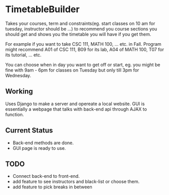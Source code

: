 
# TimetableBuilder

Takes your courses, term and constraints(eg. start classes on 10 am for tuesday, instructor should be ...) to recommend you course sections you should get and shows you the timetable you will have if you get them.

For example if you want to take CSC 111, MATH 100, ... etc. in Fall. Program might recommend A01 of CSC 111, B09 for its lab, A04 of MATH 100, T07 for its tutorial, ... etc.

You can choose when in day you want to get off or start, eg. you might be fine with 9am - 6pm for classes on Tuesday but only till 3pm for Wednesday.

## Working

Uses Django to make a server and opereate a local website. GUI is essentially a webpage that talks with back-end api through AJAX to function. 

## Current Status

- Back-end methods are done.
- GUI page is ready to use.

## TODO

- Connect back-end to front-end.
- add feature to see instructors and black-list or choose them.
- add feature to pick breaks in between

